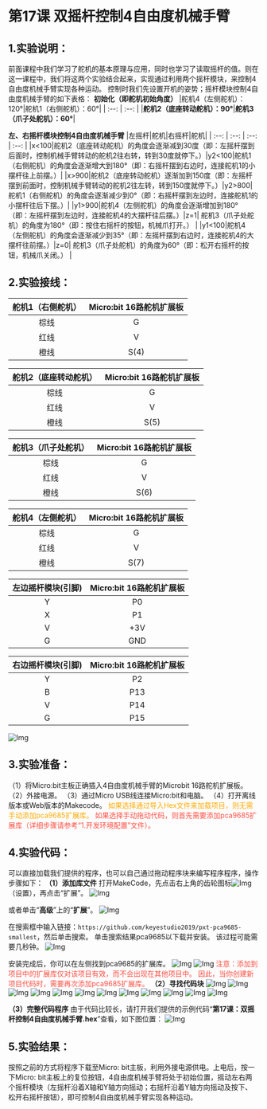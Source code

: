# 第17课 双摇杆控制4自由度机械手臂

## 1.实验说明：                                                                                 
前面课程中我们学习了舵机的基本原理与应用，同时也学习了读取摇杆的值。则在这一课程中，我们将这两个实验结合起来，实现通过利用两个摇杆模块，来控制4自由度机械手臂实现各种运动。
控制时我们先设置开机的姿势；摇杆模块控制4自由度机械手臂的如下表格：
**初始化（即舵机初始角度）**
|舵机4（左侧舵机）：120°|舵机1（右侧舵机）：60°|
| :--: | :--: |
|**舵机2（底座转动舵机）：90°**|**舵机3（爪子处舵机）：60°**|

**左、右摇杆模块控制4自由度机械手臂**
|左摇杆|舵机|右摇杆|舵机|
| :--: | :--: | :--: | :--: |
|x<100|舵机2（底座转动舵机）的角度会逐渐减到30度（即：左摇杆摆到后面时，控制机械手臂转动的舵机2往右转，转到30度就停下。）|y2<100|舵机1（右侧舵机）的角度会逐渐增大到180°（即：右摇杆摆到右边时，连接舵机1的小摆杆往上前摆。）|
|x>900|舵机2（底座转动舵机）逐渐加到150度（即：左摇杆摆到前面时，控制机械手臂转动的舵机2往左转，转到150度就停下。）|y2>800|舵机1（右侧舵机）的角度会逐渐减少到0°（即：右摇杆摆到左边时，连接舵机1的小摆杆往后下摆。）|
|y1>900|舵机4（左侧舵机）的角度会逐渐增加到180°（即：左摇杆摆到左边时，连接舵机4的大摆杆往后摆。）|z=1| 舵机3（爪子处舵机）的角度为180°（即：按住右摇杆的按钮，机械爪打开。） |
|y1<100|舵机4（左侧舵机）的角度会逐渐减少到35°（即：左摇杆摆到右边时，连接舵机4的大摆杆往前摆。）|z=0| 舵机3（爪子处舵机）的角度为60°（即：松开右摇杆的按钮，机械爪关闭。） |

## 2.实验接线： 
|舵机1（右侧舵机）|Micro:bit 16路舵机扩展板|
| :--: | :--: |
|棕线|G|
|红线|V|
|橙线|S(4)|


|舵机2（底座转动舵机）|Micro:bit 16路舵机扩展板|
| :--: | :--: |
|棕线|G|
|红线|V|
|橙线|S(5)|


|舵机3（爪子处舵机）|Micro:bit 16路舵机扩展板|
| :--: | :--: |
|棕线|G|
|红线|V|
|橙线|S(6)|


|舵机4（左侧舵机）|Micro:bit 16路舵机扩展板|
| :--: | :--: |
|棕线|G|
|红线|V|
|橙线|S(7)|


|左边摇杆模块(引脚)|Micro:bit 16路舵机扩展板|
| :--: | :--: |
|Y|P0|
|X|P1|
|V|+3V|
|G|GND|


|右边摇杆模块(引脚)|Micro:bit 16路舵机扩展板|
| :--: | :--: |
|Y|P2|
|B|P13|
|V|P14|
|G|P15|

![Img](/media/img-20230407101416.png)

## 3.实验准备：                                                                                 
（1）将Micro:bit主板正确插入4自由度机械手臂的Microbit 16路舵机扩展板。 
（2）外接电源。 
（3）通过Micro USB线连接Micro:bit和电脑。 
（4）打开离线版本或Web版本的Makecode。 
<span style="color: rgb(255, 169, 0);">如果选择通过导入Hex文件来加载项目，则无需手动添加pca9685扩展库。</span>
<span style="color: rgb(255, 76, 65);">如果选择手动拖动代码，则首先需要添加pca9685扩展库（详细步骤请参考“1.开发环境配置”文件）。</span>

## 4.实验代码：
可以直接加载我们提供的程序，也可以自己通过拖动程序块来编写程序程序，操作步骤如下：
**（1）添加库文件**
打开MakeCode，先点击右上角的齿轮图标![Img](/media/img-20230324110032.png)（设置），再点击“扩展”。
![Img](/media/img-20230417131743.png)

或者单击“**高级**”上的“**扩展**”。
![Img](/media/img-20230417131804.png)

在搜索框中输入链接：`https://github.com/keyestudio2019/pxt-pca9685-smallest`，然后单击搜索。 
单击搜索结果pca9685以下载并安装。 该过程可能需要几秒钟。
![Img](/media/img-20230417131953.png)

安装完成后，你可以在左侧找到pca9685的扩展库。
![Img](/media/img-20230417132047.png)
![Img](/media/img-20230417132114.png)
<span style="color: rgb(255, 76, 65);">注意：添加到项目中的扩展库仅对该项目有效，而不会出现在其他项目中。 因此，当你创建新项目代码时，需要再次添加pca9685扩展库。</span>
**（2）寻找代码块**
![Img](/media/img-20230417141032.png)
![Img](/media/img-20230417141126.png)
![Img](/media/img-20230417135305.png)
![Img](/media/img-20230417154110.png)
![Img](/media/img-20230417154431.png)
![Img](/media/img-20230417154542.png)
![Img](/media/img-20230417135353.png)
![Img](/media/img-20230417152104.png)
![Img](/media/img-20230417155308.png)
![Img](/media/img-20230417151311.png)
![Img](/media/img-20230417155524.png)
![Img](/media/img-20230417155634.png)

**（3）完整代码程序**
由于代码比较长，请打开我们提供的示例代码“**第17课：双摇杆控制4自由度机械手臂.hex**”查看，如下图位置：
![Img](/media/img-20230327110825.png)

## 5.实验结果：                                                                                
按照之前的方式将程序下载至Micro: bit主板，利用外接电源供电。上电后，按一下Micro: bit主板上的复位按钮，4自由度机械手臂将处于初始位置，摇动左右两个摇杆模块（左摇杆沿着X轴和Y轴方向摇动；右摇杆沿着Y轴方向摇动及按下、松开右摇杆按钮），即可控制4自由度机械手臂实现各种运动。





